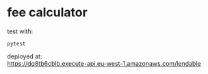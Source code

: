 fee calculator
===

test with:  
```
pytest
```

deployed at:  
https://dq8tb6cblb.execute-api.eu-west-1.amazonaws.com/lendable
